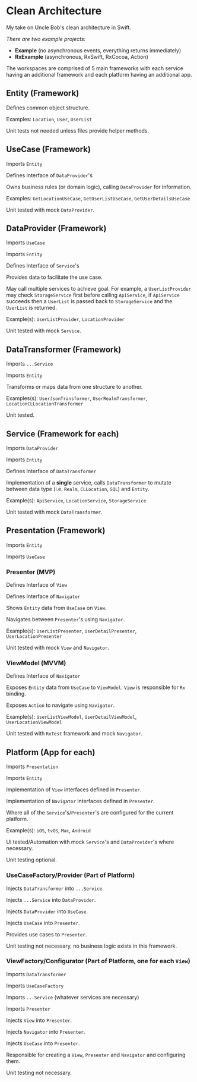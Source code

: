 # Clean Architecture
My take on Uncle Bob's clean architecture in Swift.

*There are two example projects:*
- **Example** (no asynchronous events, everything returns immediately)
- **RxExample** (asynchronous, RxSwift, RxCocoa, Action)

The workspaces are comprised of 5 main frameworks with each service having an additional framework and each platform having an additional app.

## Entity (Framework)
Defines common object structure.

Examples: `Location`, `User`, `UserList`

Unit tests not needed unless files provide helper methods.

## UseCase (Framework)
Imports `Entity`

Defines Interface of `DataProvider`'s

Owns business rules (or domain logic), calling `DataProvider` for information.

Examples: `GetLocationUseCase`, `GetUserListUseCase`, `GetUserDetailsUseCase`

Unit tested with mock `DataProvider`.

## DataProvider (Framework)
Imports `UseCase`

Imports `Entity`

Defines Interface of `Service`'s

Provides data to facilitate the use case.

May call multiple services to achieve goal. For example, a `UserListProvider` may check `StorageService` first before calling `ApiService`, if `ApiService` succeeds then a `UserList` is passed back to `StorageService` and the `UserList` is returned.

Example(s): `UserListProvider`, `LocationProvider`

Unit tested with mock `Service`.

## DataTransformer (Framework)
Imports `...Service`

Imports `Entity`

Transforms or maps data from one structure to another.

Examples(s): `UserJsonTransformer`, `UserRealmTransformer`, `LocationCLLocationTransformer`

Unit tested.

## Service (Framework for each)
Imports `DataProvider`

Imports `Entity`

Defines Interface of `DataTransformer`

Implementation of a **single** service, calls `DataTransformer` to mutate between data type (i.e. `Realm`, `CLLocation`, `SQL`) and `Entity`.

Example(s): `ApiService`, `LocationService`, `StorageService`

Unit tested with mock `DataTransformer`.

## Presentation (Framework)
Imports `Entity`

Imports `UseCase`

### Presenter (MVP)

Defines Interface of `View`

Defines Interface of `Navigator`

Shows `Entity` data from `UseCase` on `View`.

Navigates between `Presenter`'s using `Navigator`.

Example(s): `UserListPresenter`, `UserDetailPresenter`, `UserLocationPresenter`

Unit tested with mock `View` and `Navigator`.

### ViewModel (MVVM)

Defines Interface of `Navigator`

Exposes `Entity` data from `UseCase` to `ViewModel`. `View` is responsible for `Rx` binding.

Exposes `Action` to navigate using `Navigator`.

Example(s): `UserListViewModel`, `UserDetailViewModel`, `UserLocationViewModel`

Unit tested with `RxTest` framework and mock `Navigator`.

## Platform (App for each)
Imports `Presentation`

Imports `Entity`

Implementation of `View` interfaces defined in `Presenter`.

Implementation of `Navigator` interfaces defined in `Presenter`.

Where all of the `Service`'s/`Presenter`'s are configured for the current platform.

Example(s): `iOS`, `tvOS`, `Mac`, `Android`

UI tested/Automation with mock `Service`'s and `DataProvider`'s where necessary.

Unit testing optional.

### UseCaseFactory/Provider (Part of Platform)

Injects `DataTransformer` into `...Service`.

Injects `...Service` into `DataProvider`.

Injects `DataProvider` into `UseCase`.

Injects `UseCase` into `Presenter`.

Provides use cases to `Presenter`.

Unit testing not necessary, no business logic exists in this framework.

### ViewFactory/Configurator (Part of Platform, one for each `View`)

Imports `DataTransformer`

Imports `UseCaseFactory`

Imports `...Service` (whatever services are necessary)

Imports `Presenter`

Injects `View` into `Presenter`.

Injects `Navigator` into `Presenter`.

Injects `UseCase` into `Presenter`.

Responsible for creating a `View`, `Presenter` and `Navigator` and configuring them.

Unit testing not necessary.
